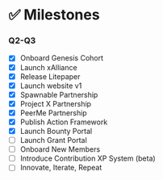 # ✅ Milestones

### Q2-Q3

* [x] Onboard Genesis Cohort
* [x] Launch xAlliance
* [x] Release Litepaper
* [x] Launch website v1
* [x] Spawnable Partnership
* [x] Project X Partnership
* [x] PeerMe Partnership
* [x] Publish Action Framework
* [x] Launch Bounty Portal
* [ ] Launch Grant Portal
* [ ] Onboard New Members
* [ ] Introduce Contribution XP System (beta)
* [ ] Innovate, Iterate, Repeat
